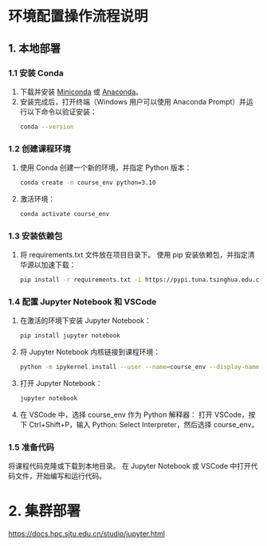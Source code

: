 # 环境配置操作流程说明

## 1. 本地部署

### 1.1 安装 Conda
1. 下载并安装 [Miniconda](https://docs.conda.io/en/latest/miniconda.html) 或 [Anaconda](https://www.anaconda.com/products/distribution)。
2. 安装完成后，打开终端（Windows 用户可以使用 Anaconda Prompt）并运行以下命令以验证安装：
   ```bash
   conda --version

### 1.2 创建课程环境
1. 使用 Conda 创建一个新的环境，并指定 Python 版本：
    ```bash
    conda create -n course_env python=3.10

2. 激活环境：
    ```bash
    conda activate course_env

### 1.3 安装依赖包
1. 将 requirements.txt 文件放在项目目录下。
    使用 pip 安装依赖包，并指定清华源以加速下载：
    ```bash
    pip install -r requirements.txt -i https://pypi.tuna.tsinghua.edu.cn/simple

### 1.4 配置 Jupyter Notebook 和 VSCode
1. 在激活的环境下安装 Jupyter Notebook：
    ```bash
    pip install jupyter notebook
2. 将 Jupyter Notebook 内核链接到课程环境：
    ```bash
    python -m ipykernel install --user --name=course_env --display-name "course_env"
3. 打开 Jupyter Notebook：
    ```bash
    jupyter notebook

4. 在 VSCode 中，选择 course_env 作为 Python 解释器：
    打开 VSCode，按下 Ctrl+Shift+P，输入 Python: Select Interpreter，然后选择 course_env。

### 1.5 准备代码
将课程代码克隆或下载到本地目录。
在 Jupyter Notebook 或 VSCode 中打开代码文件，开始编写和运行代码。

# 2. 集群部署
https://docs.hpc.sjtu.edu.cn/studio/jupyter.html 
